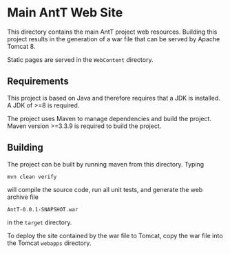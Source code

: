 
# Main AntT Web Site

This directory contains the main AntT project web resources.  Building
this project results in the generation of a war file that can be
served by Apache Tomcat 8.

Static pages are served in the `WebContent` directory.

## Requirements

This project is based on Java and therefore requires that a JDK is
installed.  A JDK of >=8 is required.

The project uses Maven to manage dependencies and build the
project. Maven version >=3.3.9 is required to build the project.

## Building

The project can be built by running maven from this directory. Typing

```bash
mvn clean verify
```

will compile the source code, run all unit tests, and generate the web
archive file

```
AntT-0.0.1-SNAPSHOT.war
```

in the `target` directory.

To deploy the site contained by the war file to Tomcat, copy the war file into the Tomcat
`webapps` directory.


<!--  LocalWords:  mvn
 -->

